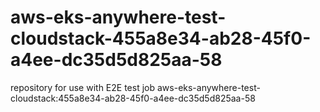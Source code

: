 # aws-eks-anywhere-test-cloudstack-455a8e34-ab28-45f0-a4ee-dc35d5d825aa-58
repository for use with E2E test job aws-eks-anywhere-test-cloudstack:455a8e34-ab28-45f0-a4ee-dc35d5d825aa-58
